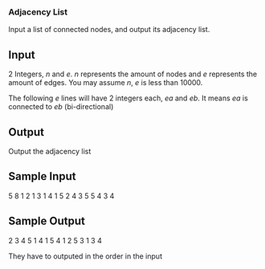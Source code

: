 ### Adjacency List

Input a list of connected nodes, and output its adjacency list.

Input
-----

2 Integers, *n* and *e*. *n* represents the amount of nodes and *e* represents the amount of edges. You may assume *n*, *e* is less than 10000.

The following *e* lines will have 2 integers each, *ea* and *eb*. It means *ea* is connected to *eb* (bi-directional)

Output
------

Output the adjacency list

Sample Input
------------

5 8
1 2
1 3
1 4
1 5
2 4
3 5
5 4
3 4

Sample Output
-------------

2 3 4 5
1 4
1 5 4
1 2 5 3
1 3 4

They have to outputed in the order in the input